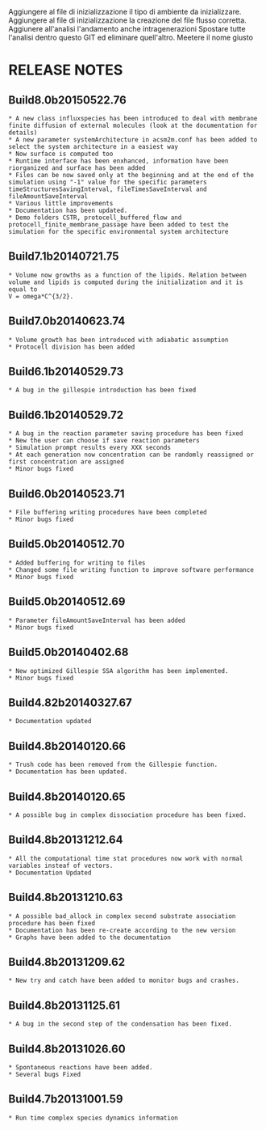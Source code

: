 Aggiungere al file di inizializzazione il tipo di ambiente da inizializzare. 
Aggiungere al file di inizializzazione la creazione del file flusso corretta. 
Aggiunere all'analisi l'andamento anche intragenerazioni 
Spostare tutte l'analisi dentro questo GIT ed eliminare quell'altro. 
Meetere il nome giusto




RELEASE NOTES
=============

Build8.0b20150522.76
--------------------
	
	* A new class influxspecies has been introduced to deal with membrane finite diffusion of external molecules (look at the documentation for details)
	* A new parameter systemArchitecture in acsm2m.conf has been added to select the system architecture in a easiest way
	* Now surface is computed too
	* Runtime interface has been enxhanced, information have been riorganized and surface has been added
	* Files can be now saved only at the beginning and at the end of the simulation using "-1" value for the specific parameters timeStructuresSavingInterval, fileTimesSaveInterval and fileAmountSaveInterval
	* Various little improvements
	* Documentation has been updated. 
	* Demo folders CSTR, protocell_buffered_flow and protocell_finite_membrane_passage have been added to test the simulation for the specific environmental system architecture

Build7.1b20140721.75
--------------------
	
	* Volume now growths as a function of the lipids. Relation between volume and lipids is computed during the initialization and it is equal to 
 	V = omega*C^{3/2}.  

Build7.0b20140623.74
--------------------
	
	* Volume growth has been introduced with adiabatic assumption
	* Protocell division has been added 

Build6.1b20140529.73
--------------------
	
	* A bug in the gillespie introduction has been fixed

Build6.1b20140529.72
--------------------
	
	* A bug in the reaction parameter saving procedure has been fixed
	* New the user can choose if save reaction parameters
	* Simulation prompt results every XXX seconds
	* At each generation now concentration can be randomly reassigned or first concentration are assigned
	* Minor bugs fixed

Build6.0b20140523.71
--------------------
	
	* File buffering writing procedures have been completed
	* Minor bugs fixed

Build5.0b20140512.70
--------------------
	
	* Added buffering for writing to files
	* Changed some file writing function to improve software performance
	* Minor bugs fixed 

Build5.0b20140512.69
--------------------
	
	* Parameter fileAmountSaveInterval has been added 
	* Minor bugs fixed 

Build5.0b20140402.68
--------------------
	
	* New optimized Gillespie SSA algorithm has been implemented. 
	* Minor bugs fixed 

Build4.82b20140327.67
--------------------
	
	* Documentation updated 

Build4.8b20140120.66
--------------------
	
	* Trush code has been removed from the Gillespie function.
	* Documentation has been updated.  

Build4.8b20140120.65
--------------------
	
	* A possible bug in complex dissociation procedure has been fixed. 

Build4.8b20131212.64
--------------------
	
	* All the computational time stat procedures now work with normal variables insteaf of vectors. 
	* Documentation Updated

Build4.8b20131210.63
--------------------
	
	* A possible bad_allock in complex second substrate association procedure has been fixed
	* Documentation has been re-create according to the new version 
	* Graphs have been added to the documentation  

Build4.8b20131209.62
--------------------
	
	* New try and catch have been added to monitor bugs and crashes. 

Build4.8b20131125.61
--------------------
	
	* A bug in the second step of the condensation has been fixed. 

Build4.8b20131026.60
--------------------
	
	* Spontaneous reactions have been added. 
	* Several bugs Fixed

Build4.7b20131001.59
--------------------
	
	* Run time complex species dynamics information
